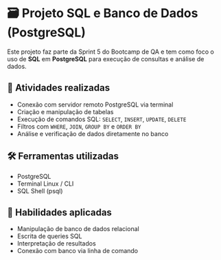 # 🗃️ Projeto SQL e Banco de Dados (PostgreSQL)

Este projeto faz parte da Sprint 5 do Bootcamp de QA e tem como foco o uso de **SQL** em **PostgreSQL** para execução de consultas e análise de dados.

## 📌 Atividades realizadas

- Conexão com servidor remoto PostgreSQL via terminal
- Criação e manipulação de tabelas
- Execução de comandos SQL: `SELECT`, `INSERT`, `UPDATE`, `DELETE`
- Filtros com `WHERE`, `JOIN`, `GROUP BY` e `ORDER BY`
- Análise e verificação de dados diretamente no banco

## 🛠️ Ferramentas utilizadas

- PostgreSQL
- Terminal Linux / CLI
- SQL Shell (psql)

## 🧠 Habilidades aplicadas

- Manipulação de banco de dados relacional
- Escrita de queries SQL
- Interpretação de resultados
- Conexão com banco via linha de comando
